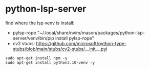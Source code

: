 # python-lsp-server

find where the lsp venv is 
install:

- pylsp-rope "~/.local/share/nvim/mason/packages/python-lsp-server/venv/bin/pip install pylsp-rope"
- cv2 stubs: https://github.com/microsoft/python-type-stubs/blob/main/stubs/cv2-stubs/__init__.pyi


```
sudo apt-get install npm -y
sudo apt-get install python3.10-venv -y
```
